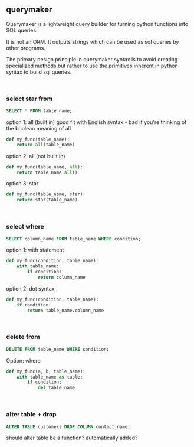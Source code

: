 ## querymaker

Querymaker is a lightweight query builder for turning python functions into SQL queries.

It is not an ORM. It outputs strings which can be used as sql queries by other programs.

The primary design principle in querymaker syntax is to avoid creating specialized methods but rather to use the primitives inherent in python syntax to build sql queries.

<br>

### select star from

```sql
SELECT * FROM table_name;
```

option 1: all (built in)
good fit with English syntax - bad if you're thinking of the boolean meaning of all
```python
def my_func(table_name):
    return all(table_name)
```

option 2: all (not built in)
```python
def my_func(table_name, all):
    return table_name.all()
```

option 3: star
```python
def my_func(table_name, star):
    return star(table_name)
```
<br>

### select where

```sql
SELECT column_name FROM table_name WHERE condition;
```

option 1: with statement

```python
def my_func(condition, table_name):
    with table_name:
        if condition:
            return column_name
```

option 2: dot syntax

```python
def my_func(condition, table_name):
    if condition:
        return table_name.column_name
```
<br>

### delete from

```sql
DELETE FROM table_name WHERE condition;
```

Option: where

```python
def my_func(a, b, table_name):
    with table_name as table:
        if condition:
            del table_name
```       
<br>

### alter table + drop

```sql
ALTER TABLE customers DROP COLUMN contact_name;
```
should alter table be a function? automatically added?

```python

```